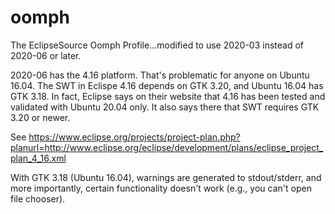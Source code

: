 # oomph
The EclipseSource Oomph Profile...modified to use 2020-03 instead of 2020-06 or later.

2020-06 has the 4.16 platform. That's problematic for anyone on Ubuntu 16.04.
The SWT in Eclispe 4.16 depends on GTK 3.20, and Ubuntu 16.04 has GTK 3.18. In
fact, Eclipse says on their website that 4.16 has been tested and validated with
Ubuntu 20.04 only. It also says there that SWT requires GTK 3.20 or newer.

See https://www.eclipse.org/projects/project-plan.php?planurl=http://www.eclipse.org/eclipse/development/plans/eclipse_project_plan_4_16.xml

With GTK 3.18 (Ubuntu 16.04), warnings are generated to stdout/stderr, and more
importantly, certain functionality doesn't work (e.g., you can't open file chooser).


